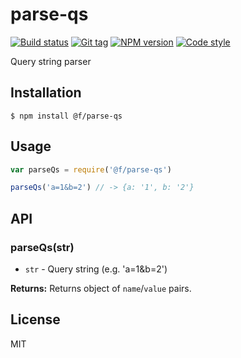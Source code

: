 
# parse-qs

[![Build status][travis-image]][travis-url]
[![Git tag][git-image]][git-url]
[![NPM version][npm-image]][npm-url]
[![Code style][standard-image]][standard-url]

Query string parser

## Installation

    $ npm install @f/parse-qs

## Usage

```js
var parseQs = require('@f/parse-qs')

parseQs('a=1&b=2') // -> {a: '1', b: '2'}
```

## API

### parseQs(str)

- `str` - Query string (e.g. 'a=1&b=2')

**Returns:** Returns object of `name`/`value` pairs.

## License

MIT

[travis-image]: https://img.shields.io/travis/micro-js/parse-qs.svg?style=flat-square
[travis-url]: https://travis-ci.org/micro-js/parse-qs
[git-image]: https://img.shields.io/github/tag/micro-js/parse-qs.svg?style=flat-square
[git-url]: https://github.com/micro-js/parse-qs
[standard-image]: https://img.shields.io/badge/code%20style-standard-brightgreen.svg?style=flat-square
[standard-url]: https://github.com/feross/standard
[npm-image]: https://img.shields.io/npm/v/@f/parse-qs.svg?style=flat-square
[npm-url]: https://npmjs.org/package/@f/parse-qs
